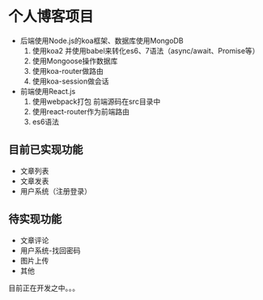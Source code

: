 # 个人博客项目
- 后端使用Node.js的koa框架、数据库使用MongoDB
  1. 使用koa2 并使用babel来转化es6、7语法（async/await、Promise等）
  2. 使用Mongoose操作数据库
  3. 使用koa-router做路由
  4. 使用koa-session做会话
- 前端使用React.js
  1. 使用webpack打包 前端源码在src目录中
  2. 使用react-router作为前端路由
  3. es6语法

## 目前已实现功能
- 文章列表
- 文章发表
- 用户系统（注册登录）

## 待实现功能
- 文章评论
- 用户系统-找回密码
- 图片上传
- 其他

目前正在开发之中。。。
